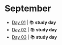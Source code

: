 # September

- [Day 01](09-01-2020.md) | :books: **study day**
- [Day 02](09-02-2020.md) | :books: **study day**
- [Day 03](09-03-2020.md) | :books: **study day**

